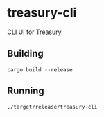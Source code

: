 # treasury-cli

CLI UI for [Treasury](https://github.com/stevenwilkin/treasury)

## Building

	cargo build --release

## Running

	./target/release/treasury-cli
